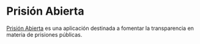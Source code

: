 # Prisión Abierta

[Prisión Abierta](http://prisionabierta.redciudadana.org) es una aplicación destinada a fomentar
la transparencia en materia de prisiones públicas.
